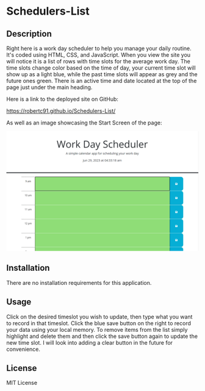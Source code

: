 # Schedulers-List

## Description

Right here is a work day scheduler to help you manage your daily routine. It's coded using HTML, CSS, and JavaScript. When you view the site you will notice it is a list of rows with time slots for the average work day. The time slots change color based on the time of day, your current time slot will show up as a light blue, while the past time slots will appear as grey and the future ones green. There is an active time and date located at the top of the page just under the main heading.

Here is a link to the deployed site on GitHub:

https://robertc91.github.io/Schedulers-List/

As well as an image showcasing the Start Screen of the page:

![Alt text](<images/workday schedule.png>)

## Installation

There are no installation requirements for this application.

## Usage

Click on the desired timeslot you wish to update, then type what you want to record in that timeslot. Click the blue save button on the right to record your data using your local memory. To remove items from the list simply highlight and delete them and then click the save button again to update the new time slot. I will look into adding a clear button in the future for convenience.


## License

MIT License